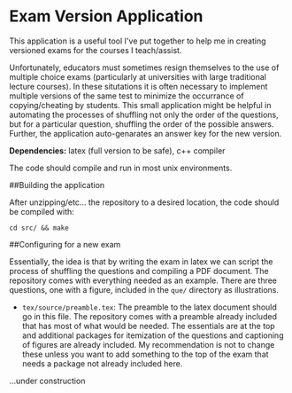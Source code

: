 Exam Version Application
========================

This application is a useful tool I've put together to help me in creating versioned exams for the courses I teach/assist.

Unfortunately, educators must sometimes resign themselves to the use of multiple choice exams (particularly at universities with large traditional lecture courses). In these situtations it is often necessary to implement multiple versions of the same test to minimize the occurrance of copying/cheating by students. This small application might be helpful in automating the processes of shuffling not only the order of the questions, but for a particular question, shuffling the order of the possible answers. Further, the application auto-genarates an answer key for the new version.

**Dependencies:** latex (full version to be safe), c++ compiler

The code should compile and run in most unix environments.

##Building the application

After unzipping/etc... the repository to a desired location, the code should be compiled with:
  
``
cd src/ && make
``
  

##Configuring for a new exam

Essentially, the idea is that by writing the exam in latex we can script the process of shuffling the questions and compiling a PDF document. The repository comes with everything needed as an example. There are three questions, one with a figure, included in the `que/` directory as illustrations.

- `tex/source/preamble.tex`:
  The preamble to the latex document should go in this file. The repository comes with a preamble already included that has most of what would be needed. The essentials are at the top and additional packages for itemization of the questions and captioning of figures are already included. My recommendation is not to change these unless you want to add something to the top of the exam that needs a package not already included here.

...under construction
